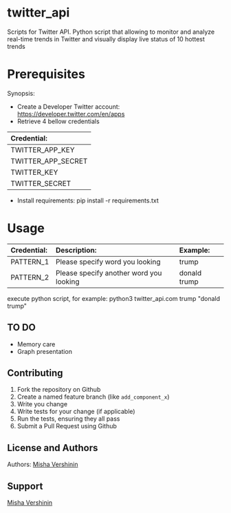# twitter_api
Scripts for Twitter API. 
Python script that allowing to monitor and analyze real-time trends in Twitter and visually display live status of 10 hottest trends

Prerequisites
===============================

Synopsis:
- Create a Developer Twitter account: https://developer.twitter.com/en/apps
- Retrieve 4 bellow credentials

|  Credential:              | 
|:--------------------------|
| TWITTER_APP_KEY           |              
| TWITTER_APP_SECRET        |             
| TWITTER_KEY               |            
| TWITTER_SECRET            |

- Install requirements: pip install -r requirements.txt

Usage
===============================

|  Credential: | Description:                              | Example:        |
|:-------------|:------------------------------------------|:----------------|
| PATTERN_1    | Please specify word you looking           | trump           |           
| PATTERN_2    | Please specify another word you looking   | donald trump    |              

execute python script, for example: 
python3 twitter_api.com trump "donald trump"

TO DO
-----
- Memory care
- Graph presentation

Contributing
------------

1. Fork the repository on Github
2. Create a named feature branch (like `add_component_x`)
3. Write you change
4. Write tests for your change (if applicable)
5. Run the tests, ensuring they all pass
6. Submit a Pull Request using Github

License and Authors
-------------------

Authors: [Misha Vershinin](mailto:goldver@gmail.com)

Support
-------

[Misha Vershinin](mailto:goldver@gmail.com)
